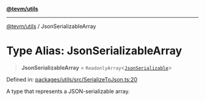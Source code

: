 [**@tevm/utils**](../README.md)

***

[@tevm/utils](../globals.md) / JsonSerializableArray

# Type Alias: JsonSerializableArray

> **JsonSerializableArray** = `ReadonlyArray`\<[`JsonSerializable`](JsonSerializable.md)\>

Defined in: [packages/utils/src/SerializeToJson.ts:20](https://github.com/evmts/compiler/blob/main/packages/utils/src/SerializeToJson.ts#L20)

A type that represents a JSON-serializable array.
